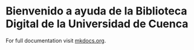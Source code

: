 # Bienvenido a ayuda de la Biblioteca Digital de la Universidad de Cuenca

For full documentation visit [mkdocs.org](https://www.mkdocs.org).

